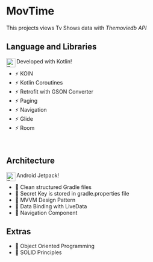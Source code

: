 # MovTime

This projects views Tv Shows data with *Themoviedb API*
<br />

## Language and Libraries
<img align="left" alt="Deno" width="24px" src="https://user-images.githubusercontent.com/6463980/28998869-97bca9dc-7a03-11e7-8a95-3bbe9c1f7926.png"/> Developed with Kotlin!

- ⚡ KOIN
- ⚡ Kotlin Coroutines
- ⚡ Retrofit with GSON Converter
- ⚡ Paging
- ⚡ Navigation
- ⚡ Glide
- ⚡ Room
<br />

## Architecture

<img align="left" alt="Deno" width="24" src="https://4.bp.blogspot.com/-NnAkV5vpYuw/XNMYF4RtLvI/AAAAAAAAI70/kdgLm3cnTO4FB4rUC0v9smscN3zHJPlLgCLcBGAs/s1600/Jetpack_logo%2B%25282%2529.png"/> Android Jetpack!

- 📐 Clean structured Gradle files
- 📐︎ Secret Key is stored in gradle.properties file
- 📐︎ MVVM Design Pattern
- 📐︎ Data Binding with LiveData
- 📐︎ Navigation Component


## Extras
- 💪 Object Oriented Programming
- 💪 SOLID Principles
<br />
